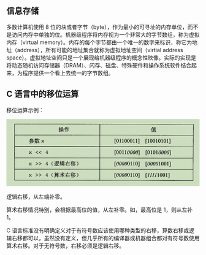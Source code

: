 ## 信息存储

多数计算机使用 8 位的块或者字节（byte），作为最小的可寻址的内存单位，而不是访问内存中单独的位。机器级程序将内存视为一个非常大的字节数组，称为虚拟内存（virtual memory）。内存的每个字节都由一个唯一的数字来标识，称它为地址（address），所有可能的地址集合就称为虚拟地址空间（virtial address space）。虚拟地址空间只是一个展现给机器级程序的概念性映像。实际的实现是将动态随机访问存储器（DRAM）、闪存、磁盘、特殊硬件和操作系统软件结合起来，为程序提供一个看上去统一的字节数组。

## C 语言中的移位运算

移位运算示例：

![1567866865979](1567866865979.png)

逻辑右移，从左端补零。

算术右移情况特别，会根据最高位的值，从左补零。如，最高位是 1，则从左补 1。

C 语言标准没有明确定义对于有符号数应该使用哪种类型的右移，算数右移或逻辑右移都可以，虽然没有定义，但几乎所有的编译器或机器组合都对有符号数使用算术右移。对于无符号数，右移必须是逻辑右移。